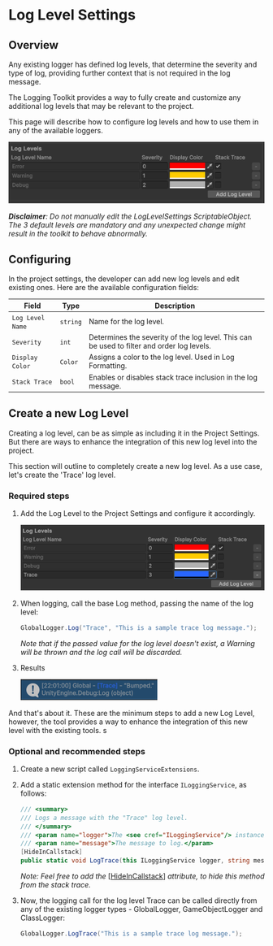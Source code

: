 # Log Level Settings

## Overview

Any existing logger has defined log levels, that determine the severity and type of log, providing further context that is not required in the log message.

The Logging Toolkit provides a way to fully create and customize any additional log levels that may be relevant to the project.

This page will describe how to configure log levels and how to use them in any of the available loggers. 

![Alt text](/images/loglevelsettings.png)

___Disclaimer__: Do not manually edit the LogLevelSettings ScriptableObject. The 3 default levels are mandatory and any unexpected change might result in the toolkit to behave abnormally._

## Configuring

In the project settings, the developer can add new log levels and edit existing ones. Here are the available configuration fields:

| Field                     | Type                          | Description                                            |
|---------------------------|-------------------------------|--------------------------------------------------------|
| `Log Level Name`                 | `string`                        | Name for the log level.                         |
| `Severity`                    | `int`                      | Determines the severity of the log level. This can be used to filter and order log levels.                        |
| `Display Color`                    | `Color`                      | Assigns a color to the log level. Used in Log Formatting.                        |
| `Stack Trace`                    | `bool`                      | Enables or disables stack trace inclusion in the log message.                        |

## Create a new Log Level

Creating a log level, can be as simple as including it in the Project Settings. But there are ways to enhance the integration of this new log level into the project. 

This section will outline to completely create a new log level. As a use case, let's create the 'Trace' log level. 

### Required steps

1. Add the Log Level to the Project Settings and configure it accordingly.

    ![Alt text](../../images/loglevelsettings_tutorial1.png)

2. When logging, call the base Log method, passing the name of the log level:

    ```c#
    GlobalLogger.Log("Trace", "This is a sample trace log message.");
    ```

    _Note that if the passed value for the log level doesn't exist, a Warning will be thrown and the log call will be discarded._

3. Results

    ![Alt text](../../images/loglevelsettings_tutorial2.png)

And that's about it. These are the minimum steps to add a new Log Level, however, the tool provides a way to enhance the integration of this new level with the existing tools. s

### Optional and recommended steps

1. Create a new script called `LoggingServiceExtensions`.

2. Add a static extension method for the interface `ILoggingService`, as follows:

    ```c#
    /// <summary>
    /// Logs a message with the "Trace" log level.
    /// </summary>
    /// <param name="logger">The <see cref="ILoggingService"/> instance used for logging.</param>
    /// <param name="message">The message to log.</param>
    [HideInCallstack]
    public static void LogTrace(this ILoggingService logger, string message) => logger.Log("Trace", message);
    ```

    _Note: Feel free to add the_ [[HideInCallstack](https://docs.unity3d.com/ScriptReference/HideInCallstackAttribute.html)] _attribute, to hide this method from the stack trace._

3. Now, the logging call for the log level Trace can be called directly from any of the existing logger types - GlobalLogger, GameObjectLogger and ClassLogger:

    ```c#
    GlobalLogger.LogTrace("This is a sample trace log message.");
    ```

